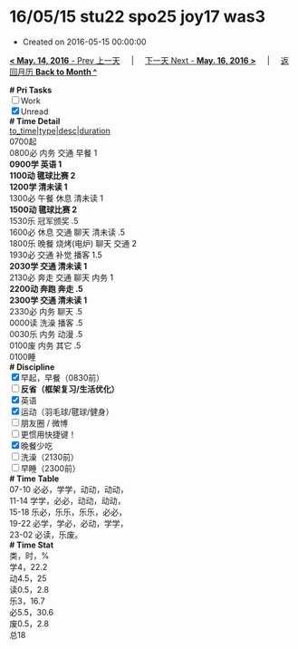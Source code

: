 # 16/05/15 stu22 spo25 joy17 was3

- Created on 2016-05-15 00:00:00

[**< May. 14, 2016** - Prev 上一天](/lifelogs/2016/05/d14.md) &nbsp; &nbsp; | &nbsp; &nbsp; [下一天 Next - **May. 16, 2016 >**](/lifelogs/2016/05/d16.md) &nbsp; &nbsp; |  &nbsp; &nbsp; [返回月历 **Back to Month ^**](/lifelogs/2016/05/index.md)
<br/><div><b># Pri Tasks</b></div><div><input type="checkbox"/>Work</div><div><input checked="true" type="checkbox"/>Unread</div><div><b># Time Detail</b></div><div><u>to_time|type|desc|duration</u></div><div>0700起</div><div>0800必 内务 交通 早餐 1</div><div><b>0900学 英语 1</b></div><div><b>1100动 毽球比赛 2</b></div><div><b>1200学 清未读 1</b></div><div>1300必 午餐 休息 清未读 1</div><div><b>1500动 毽球比赛 2</b></div><div>1530乐 冠军颁奖 .5</div><div>1600必 休息 交通 聊天 清未读 .5</div><div>1800乐 晚餐 烧烤(电炉) 聊天 交通 2</div><div>1930必 交通 补觉 播客 1.5</div><div><b>2030学 交通 清未读 1</b></div><div>2130必 奔走 交通 聊天 内务 1</div><div><b>2200动 奔跑 奔走 .5</b></div><div><b>2300学 交通 清未读 1</b></div><div>2330必 内务 聊天 .5</div><div>0000读 洗澡 播客 .5</div><div>0030乐 内务 动漫 .5</div><div>0100废 内务 其它 .5</div><div>0100睡</div><div><b># Discipline</b></div><div><input checked="true" type="checkbox"/>早起，早餐（0830前）</div><div><b><input type="checkbox"/></b><b>反省（框架复习/生活优化）</b></div><div><input checked="true" type="checkbox"/>英语</div><div><input checked="true" type="checkbox"/>运动（羽毛球/毽球/健身）</div><div><input type="checkbox"/>朋友圈 / 微博</div><div><input type="checkbox"/>更惯用快捷键！</div><div><input checked="true" type="checkbox"/>晚餐少吃</div><div><input type="checkbox"/>洗澡（2130前）</div><div><input type="checkbox"/>早睡（2300前）</div><div><b># Time Table</b></div><div>07-10 必必，学学，动动，动动，</div><div>11-14 学学，必必，动动，动动，</div><div>15-18 乐必，乐乐，乐乐，必必，</div><div>19-22 必学，学必，必动，学学，</div><div>23-02 必读，乐废。</div><div><b># Time Stat</b></div><div>类，时，%</div><div>学4，22.2</div><div>动4.5，25</div><div>读0.5，2.8</div><div>乐3，16.7</div><div>必5.5，30.6</div><div>废0.5，2.8</div><div>总18</div>
